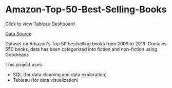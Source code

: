 # Amazon-Top-50-Best-Selling-Books
[Click to view Tableau Dashboard](https://public.tableau.com/views/AmazonTop50BestsellingBooks_16319436251350/Dashboard1?:language=en-US&publish=yes&:display_count=n&:origin=viz_share_link)


[Data Source](https://www.kaggle.com/sootersaalu/amazon-top-50-bestselling-books-2009-2019/code)

Dataset on Amazon's Top 50 bestselling books from 2009 to 2019. Contains 550 books, data has been categorized into fiction and non-fiction using Goodreads

This project uses 
- SQL (for data cleaning and data exploration)  
- Tableau (for data visualization)
